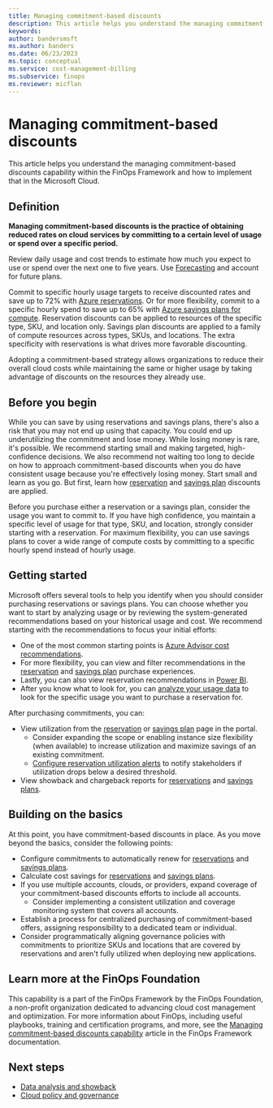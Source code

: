 ```yaml
---
title: Managing commitment-based discounts
description: This article helps you understand the managing commitment-based discounts capability within the FinOps Framework and how to implement that in the Microsoft Cloud.
keywords:
author: bandersmsft
ms.author: banders
ms.date: 06/23/2023
ms.topic: conceptual
ms.service: cost-management-billing
ms.subservice: finops
ms.reviewer: micflan
---
```


# Managing commitment-based discounts

This article helps you understand the managing commitment-based discounts capability within the FinOps Framework and how to implement that in the Microsoft Cloud.

## Definition

**Managing commitment-based discounts is the practice of obtaining reduced rates on cloud services by committing to a certain level of usage or spend over a specific period.**

Review daily usage and cost trends to estimate how much you expect to use or spend over the next one to five years. Use [Forecasting](capabilities-forecasting.md) and account for future plans.

Commit to specific hourly usage targets to receive discounted rates and save up to 72% with [Azure reservations](../reservations/save-compute-costs-reservations.md). Or for more flexibility, commit to a specific hourly spend to save up to 65% with [Azure savings plans for compute](../savings-plan/savings-plan-compute-overview.md). Reservation discounts can be applied to resources of the specific type, SKU, and location only. Savings plan discounts are applied to a family of compute resources across types, SKUs, and locations. The extra specificity with reservations is what drives more favorable discounting.

Adopting a commitment-based strategy allows organizations to reduce their overall cloud costs while maintaining the same or higher usage by taking advantage of discounts on the resources they already use.

## Before you begin

While you can save by using reservations and savings plans, there's also a risk that you may not end up using that capacity. You could end up underutilizing the commitment and lose money. While losing money is rare, it's possible. We recommend starting small and making targeted, high-confidence decisions. We also recommend not waiting too long to decide on how to approach commitment-based discounts when you do have consistent usage because you're effectively losing money. Start small and learn as you go. But first, learn how [reservation](../reservations/reservation-discount-application.md) and [savings plan](../savings-plan/discount-application.md) discounts are applied.

Before you purchase either a reservation or a savings plan, consider the usage you want to commit to. If you have high confidence, you maintain a specific level of usage for that type, SKU, and location, strongly consider starting with a reservation. For maximum flexibility, you can use savings plans to cover a wide range of compute costs by committing to a specific hourly spend instead of hourly usage.

## Getting started

Microsoft offers several tools to help you identify when you should consider purchasing reservations or savings plans. You can choose whether you want to start by analyzing usage or by reviewing the system-generated recommendations based on your historical usage and cost. We recommend starting with the recommendations to focus your initial efforts:

- One of the most common starting points is [Azure Advisor cost recommendations](../../advisor/advisor-reference-cost-recommendations.md).
- For more flexibility, you can view and filter recommendations in the [reservation](../reservations/reserved-instance-purchase-recommendations.md) and [savings plan](../savings-plan/purchase-recommendations.md#purchase-recommendations-in-the-azure-portal) purchase experiences.
- Lastly, you can also view reservation recommendations in [Power BI](/power-bi/connect-data/desktop-connect-azure-cost-management).
- After you know what to look for, you can [analyze your usage data](../reservations/determine-reservation-purchase.md#analyze-usage-data) to look for the specific usage you want to purchase a reservation for.

After purchasing commitments, you can:

- View utilization from the [reservation](../reservations/reservation-utilization.md) or [savings plan](../savings-plan/view-utilization.md) page in the portal.
  - Consider expanding the scope or enabling instance size flexibility (when available) to increase utilization and maximize savings of an existing commitment.
  - [Configure reservation utilization alerts](../costs/reservation-utilization-alerts.md) to notify stakeholders if utilization drops below a desired threshold.
- View showback and chargeback reports for [reservations](../reservations/charge-back-usage.md) and [savings plans](../savings-plan/charge-back-costs.md).

## Building on the basics

At this point, you have commitment-based discounts in place. As you move beyond the basics, consider the following points:

- Configure commitments to automatically renew for [reservations](../reservations/reservation-renew.md) and [savings plans](../savings-plan/renew-savings-plan.md).
- Calculate cost savings for [reservations](../reservations/calculate-ea-reservations-savings.md) and [savings plans](../savings-plan/calculate-ea-savings-plan-savings.md).
- If you use multiple accounts, clouds, or providers, expand coverage of your commitment-based discounts efforts to include all accounts.
  - Consider implementing a consistent utilization and coverage monitoring system that covers all accounts.
- Establish a process for centralized purchasing of commitment-based offers, assigning responsibility to a dedicated team or individual.
- Consider programmatically aligning governance policies with commitments to prioritize SKUs and locations that are covered by reservations and aren't fully utilized when deploying new applications.

## Learn more at the FinOps Foundation

This capability is a part of the FinOps Framework by the FinOps Foundation, a non-profit organization dedicated to advancing cloud cost management and optimization. For more information about FinOps, including useful playbooks, training and certification programs, and more, see the [Managing commitment-based discounts capability](https://www.finops.org/framework/capabilities/manage-commitment-based-discounts/) article in the FinOps Framework documentation.

## Next steps

- [Data analysis and showback](capabilities-analysis-showback.md)
- [Cloud policy and governance](capabilities-policy.md)